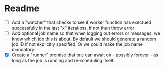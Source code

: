 # Readme

- [ ] Add a "watcher" that checks to see if worker function has exectued successfully in the last "x" iterations, if not then throw error
- [ ] Add optional job name so that when logging out errors or messages, we know which job this is about. By default we should generate a random job ID if not explicitly specified. Or we could make the job name mandatory.
- [x] Create a "runner" promise that one can await on - possibly forever - as long as the job is running and re-scheduling itself.

